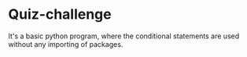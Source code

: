 # Quiz-challenge
It's a basic python program, where the conditional statements are used without any importing of packages. 

